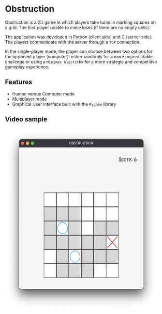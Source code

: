 # Obstruction

Obstruction is a 2D game in which players take turns in marking squares on a grid. The first player unable to move loses (if there are no empty cells).

The application was developed in Python (client side) and C (server side). The players communicate with the server through a ```TCP``` connection.

In the single-player mode, the player can choose between two options for the opponent player (computer): either randomly for a more unpredictable challenge or using a ```Minimax Algorithm``` for a more strategic and competitive gameplay experience.

## Features
- Human versus Computer mode
- Multiplayer mode
- Graphical User Interface built with the ```Pygame``` library

 ## Video sample

 <p align="center">
  <img src="https://github.com/VladutPasare/Obstruction/blob/main/image.png" height="600""/>
 </p>
